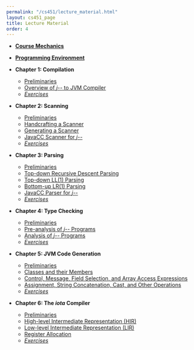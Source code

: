 ```yaml
---
permalink: "/cs451/lecture_material.html"
layout: cs451_page
title: Lecture Material
order: 4
---
```


- [**Course Mechanics**](https://www.cs.umb.edu/~siyer/teaching/cs451/CourseMechanics.html)

- [**Programming Environment**](https://www.cs.umb.edu/~siyer/teaching/cs451/ProgrammingEnvironment.html)

- **Chapter 1: Compilation** 
  - [Preliminaries](https://www.cs.umb.edu/~siyer/teaching/cs451/Compilation1.html)
  - [Overview of *j\-\-* to JVM Compiler](https://www.cs.umb.edu/~siyer/teaching/cs451/Compilation2.html)
  - [*Exercises*](https://www.cs.umb.edu/~siyer/teaching/cs451/compilation_exercises.pdf)
  
- **Chapter 2: Scanning**
  - [Preliminaries](https://www.cs.umb.edu/~siyer/teaching/cs451/Scanning1.html)
  - [Handcrafting a Scanner](https://www.cs.umb.edu/~siyer/teaching/cs451/Scanning2.html)
  - [Generating a Scanner](https://www.cs.umb.edu/~siyer/teaching/cs451/Scanning3.html)
  - [JavaCC Scanner for *j\-\-*](https://www.cs.umb.edu/~siyer/teaching/cs451/Scanning4.html)
  - [*Exercises*](https://www.cs.umb.edu/~siyer/teaching/cs451/scanning_exercises.pdf)
  
- **Chapter 3: Parsing**
  - [Preliminaries](https://www.cs.umb.edu/~siyer/teaching/cs451/Parsing1.html)
  - [Top-down Recursive Descent Parsing](https://www.cs.umb.edu/~siyer/teaching/cs451/Parsing2.html)
  - [Top-down LL(1) Parsing](https://www.cs.umb.edu/~siyer/teaching/cs451/Parsing3.html)
  - [Bottom-up LR(1) Parsing](https://www.cs.umb.edu/~siyer/teaching/cs451/Parsing4.html)
  - [JavaCC Parser for *j\-\-*](https://www.cs.umb.edu/~siyer/teaching/cs451/Parsing5.html)
  - [*Exercises*](https://www.cs.umb.edu/~siyer/teaching/cs451/parsing_exercises.pdf)
  
- **Chapter 4: Type Checking**
  - [Preliminaries](https://www.cs.umb.edu/~siyer/teaching/cs451/TypeChecking1.html)
  - [Pre-analysis of *j\-\-* Programs](https://www.cs.umb.edu/~siyer/teaching/cs451/TypeChecking2.html)
  - [Analysis of *j\-\-* Programs](https://www.cs.umb.edu/~siyer/teaching/cs451/TypeChecking3.html)
  - [*Exercises*](https://www.cs.umb.edu/~siyer/teaching/cs451/type_checking_exercises.pdf)
  
- **Chapter 5: JVM Code Generation**
  - [Preliminaries](https://www.cs.umb.edu/~siyer/teaching/cs451/JvmCodegen1.html)
  - [Classes and their Members](https://www.cs.umb.edu/~siyer/teaching/cs451/JvmCodegen2.html)
  - [Control, Message, Field Selection, and Array Access Expressions](https://www.cs.umb.edu/~siyer/teaching/cs451/JvmCodegen3.html)
  - [Assignment, String Concatenation, Cast, and Other Operations](https://www.cs.umb.edu/~siyer/teaching/cs451/JvmCodegen4.html)
  - [*Exercises*](https://www.cs.umb.edu/~siyer/teaching/cs451/jvm_codegen_exercises.pdf)
  
- **Chapter 6: The *iota* Compiler**
  - [Preliminaries](https://www.cs.umb.edu/~siyer/teaching/cs451/IotaCompiler1.html)
  - [High-level Intermediate Representation (HIR)](https://www.cs.umb.edu/~siyer/teaching/cs451/IotaCompiler2.html)
  - [Low-level Intermediate Representation (LIR)](https://www.cs.umb.edu/~siyer/teaching/cs451/IotaCompiler3.html)
  - [Register Allocation](https://www.cs.umb.edu/~siyer/teaching/cs451/IotaCompiler4.html)
  - [*Exercises*](https://www.cs.umb.edu/~siyer/teaching/cs451/iota_compiler_exercises.pdf)
